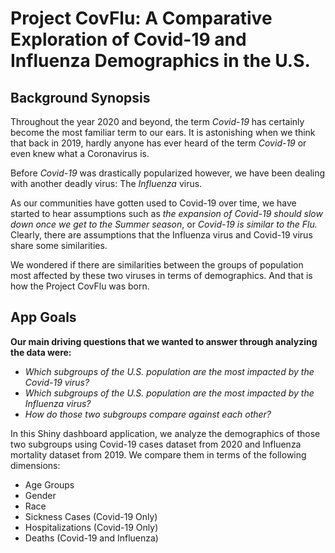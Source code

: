 # Project CovFlu: A Comparative Exploration of Covid-19 and Influenza Demographics in the U.S.

## Background Synopsis

Throughout the year 2020 and beyond, the term *Covid-19* has certainly become the most familiar term to our ears.
It is astonishing when we think that back in 2019, hardly anyone has ever heard of the term *Covid-19* or even knew what a Coronavirus is.

Before *Covid-19* was drastically popularized however, we have been dealing with another deadly virus: The *Influenza* virus.

As our communities have gotten used to Covid-19 over time, we have started to hear assumptions such as *the expansion of Covid-19 should slow down once we get to the Summer season*, or *Covid-19 is similar to the Flu.*
Clearly, there are assumptions that the Influenza virus and Covid-19 virus share some similarities.

We wondered if there are similarities between the groups of population most affected by these two viruses in terms of demographics. And that is how the Project CovFlu was born.

## App Goals

**Our main driving questions that we wanted to answer through analyzing the data were:**

- *Which subgroups of the U.S. population are the most impacted by the Covid-19 virus?*
- *Which subgroups of the U.S. population are the most impacted by the Influenza virus?*
- *How do those two subgroups compare against each other?*

In this Shiny dashboard application, we analyze the demographics of those two subgroups using Covid-19 cases dataset from 2020 and Influenza mortality dataset from 2019. We compare them in terms of the following dimensions:

- Age Groups
- Gender
- Race
- Sickness Cases (Covid-19 Only)
- Hospitalizations (Covid-19 Only)
- Deaths (Covid-19 and Influenza)

